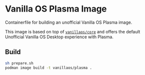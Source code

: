 # Vanilla OS Plasma Image

Containerfile for building an unofficial Vanilla OS Plasma image.

This image is based on top of [`vanillaos/core`](https://github.com/Vanilla-OS/core-image/pkgs/container/core) and offers the default
Unofficial Vanilla OS Desktop experience with Plasma.

## Build

```bash
sh prepare.sh
podman image build -t vanillaos/plasma .
```
